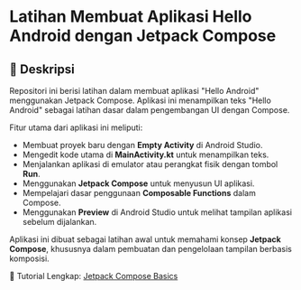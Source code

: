 # Latihan Membuat Aplikasi Hello Android dengan Jetpack Compose

## 📌 Deskripsi
Repositori ini berisi latihan dalam membuat aplikasi "Hello Android" menggunakan Jetpack Compose.
Aplikasi ini menampilkan teks "Hello Android" sebagai latihan dasar dalam pengembangan UI dengan Compose.

Fitur utama dari aplikasi ini meliputi:
- Membuat proyek baru dengan **Empty Activity** di Android Studio.
- Mengedit kode utama di **MainActivity.kt** untuk menampilkan teks.
- Menjalankan aplikasi di emulator atau perangkat fisik dengan tombol **Run**.
- Menggunakan **Jetpack Compose** untuk menyusun UI aplikasi.
- Mempelajari dasar penggunaan **Composable Functions** dalam Compose.
- Menggunakan **Preview** di Android Studio untuk melihat tampilan aplikasi sebelum dijalankan.

Aplikasi ini dibuat sebagai latihan awal untuk memahami konsep **Jetpack Compose**,
khususnya dalam pembuatan dan pengelolaan tampilan berbasis komposisi.

📖 Tutorial Lengkap: [Jetpack Compose Basics](https://developer.android.com/codelabs/jetpack-compose-basics?hl=id&authuser=1#0)
